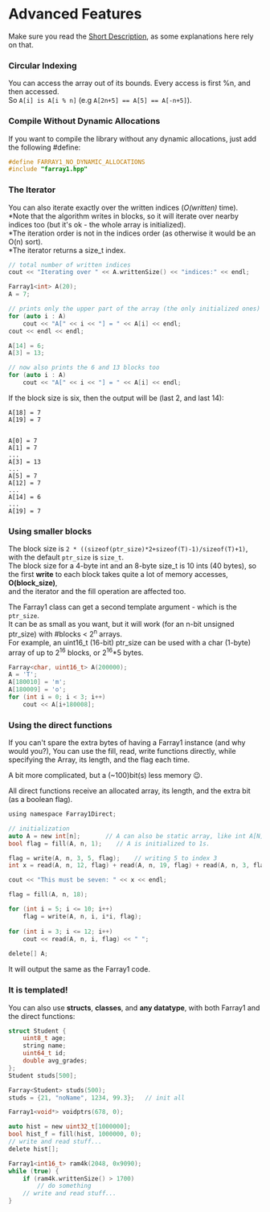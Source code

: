 # Advanced Features

Make sure you read the [Short Description](Short-Description.md), as some explanations here rely on that.


### Circular Indexing
You can access the array out of its bounds. Every access is first %n, and then accessed.<br>
So ```A[i] is A[i % n]``` (e.g ```A[2n+5] == A[5] == A[-n+5]```).


### Compile Without Dynamic Allocations
If you want to compile the library without any dynamic allocations, just add the following #define:
```c
#define FARRAY1_NO_DYNAMIC_ALLOCATIONS
#include "farray1.hpp"
```

### The Iterator
You can also iterate exactly over the written indices (*O(written)* time).<br />
\*Note that the algorithm writes in blocks, so it will iterate over nearby indices too (but it's ok - the whole array is initialized).<br>
\*The iteration order is not in the indices order (as otherwise it would be an O(n) sort).<br>
\*The iterator returns a size_t index.

```cpp
// total number of written indices
cout << "Iterating over " << A.writtenSize() << "indices:" << endl;

Farray1<int> A(20); 
A = 7;

// prints only the upper part of the array (the only initialized ones)
for (auto i : A) 
    cout << "A[" << i << "] = " << A[i] << endl;
cout << endl << endl;

A[14] = 6; 
A[3] = 13;

// now also prints the 6 and 13 blocks too
for (auto i : A) 
    cout << "A[" << i << "] = " << A[i] << endl;
```

If the block size is six, then the output will be (last 2, and last 14):

```
A[18] = 7
A[19] = 7


A[0] = 7
A[1] = 7
...
A[3] = 13
...
A[5] = 7
A[12] = 7
...
A[14] = 6
...
A[19] = 7
```

### Using smaller blocks

The block size is `2 * ((sizeof(ptr_size)*2+sizeof(T)-1)/sizeof(T)+1)`, with the default `ptr_size` is `size_t`.<br />
The block size for a 4-byte int and an 8-byte size_t is 10 ints (40 bytes), so the first **write** to each block takes quite a lot of memory accesses, **O(block_size)**,<br />
and the iterator and the fill operation are affected too.

The Farray1 class can get a second template argument - which is the `ptr_size`.<br />
It can be as small as you want, but it will work (for an n-bit unsigned ptr_size) with #blocks < 2<sup>n</sup> arrays.<br />
For example, an uint16_t (16-bit) ptr_size can be used with a char (1-byte) array of up to 2<sup>16</sup> blocks, or 2<sup>16</sup>*5 bytes.

```c
Farray<char, uint16_t> A(200000);
A = 'T';
A[180010] = 'm';
A[180009] = 'o';
for (int i = 0; i < 3; i++) 
    cout << A[i+180008];
```


### Using the direct functions

If you can't spare the extra bytes of having a Farray1 instance (and why would you?),
You can use the fill, read, write functions directly, while specifying the Array, its length, and the flag each time.

A bit more complicated, but a (~100)bit(s) less memory 😉.

All direct functions receive an allocated array, its length, and the extra bit (as a boolean flag).
```c
using namespace Farray1Direct;

// initialization
auto A = new int[n];       // A can also be static array, like int A[N];
bool flag = fill(A, n, 1);    // A is initialized to 1s.

flag = write(A, n, 3, 5, flag);    // writing 5 to index 3
int x = read(A, n, 12, flag) + read(A, n, 19, flag) + read(A, n, 3, flag);    // reading (1+1+5)

cout << "This must be seven: " << x << endl;

flag = fill(A, n, 18);

for (int i = 5; i <= 10; i++)
    flag = write(A, n, i, i*i, flag);
    
for (int i = 3; i <= 12; i++)
    cout << read(A, n, i, flag) << " ";
    
delete[] A;
```
It will output the same as the Farray1 code.

### It is templated!

You can also use **structs**, **classes**, and **any datatype**, with both Farray1 and the direct functions:

```c
struct Student {
    uint8_t age;
    string name;
    uint64_t id;
    double avg_grades;
};
Student studs[500];

Farray<Student> studs(500);
studs = {21, "noName", 1234, 99.3};   // init all

Farray1<void*> voidptrs(678, 0);

auto hist = new uint32_t[1000000];
bool hist_f = fill(hist, 1000000, 0);
// write and read stuff...
delete hist[];

Farray1<int16_t> ram4k(2048, 0x9090);
while (true) {
    if (ram4k.writtenSize() > 1700) 
        // do something
    // write and read stuff...
}
```
